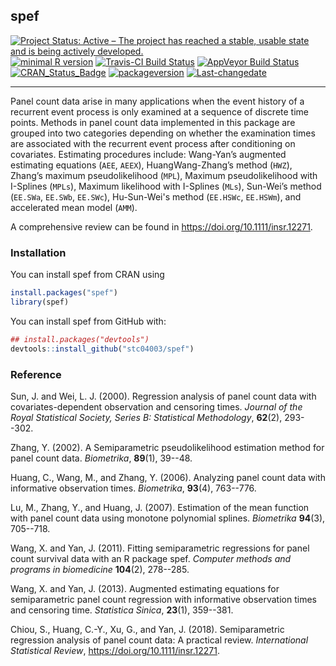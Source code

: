 **spef**
--------

[![Project Status: Active – The project has reached a stable, usable state and is being actively developed.](http://www.repostatus.org/badges/latest/active.svg)](http://www.repostatus.org/#active) [![minimal R version](https://img.shields.io/badge/R%3E%3D-3.4.4-6666ff.svg)](https://cran.r-project.org/) [![Travis-CI Build Status](https://travis-ci.org/stc04003/spef.svg?branch=master)](https://travis-ci.org/stc04003/spef) [![AppVeyor Build Status](https://ci.appveyor.com/api/projects/status/github/stc04003/spef?branch=master&svg=true)](https://ci.appveyor.com/project/stc04003/spef) [![CRAN\_Status\_Badge](http://www.r-pkg.org/badges/version/spef)](https://cran.r-project.org/package=spef) [![packageversion](https://img.shields.io/badge/Package%20version-1.0.8-orange.svg?style=flat-square)](commits/master) [![Last-changedate](https://img.shields.io/badge/last%20change-2018--08--11-yellowgreen.svg)](/commits/master)

------------------------------------------------------------------------

Panel count data arise in many applications when the event history of a recurrent event process is only examined at a sequence of discrete time points. Methods in panel count data implemented in this package are grouped into two categories depending on whether the examination times are associated with the recurrent event process after conditioning on covariates. Estimating procedures include: Wang-Yan’s augmented estimating equations (`AEE`, `AEEX`), HuangWang-Zhang’s method (`HWZ`), Zhang’s maximum pseudolikelihood (`MPL`), Maximum pseudolikelihood with I-Splines (`MPLs`), Maximum likelihood with I-Splines (`MLs`), Sun-Wei’s method (`EE.SWa`, `EE.SWb`, `EE.SWc`), Hu-Sun-Wei's method (`EE.HSWc`, `EE.HSWm`), and accelerated mean model (`AMM`).

A comprehensive review can be found in <https://doi.org/10.1111/insr.12271>.

### Installation

You can install spef from CRAN using

``` r
install.packages("spef")
library(spef)
```

You can install spef from GitHub with:

``` r
## install.packages("devtools")
devtools::install_github("stc04003/spef")
```

### Reference

Sun, J. and Wei, L. J. (2000). Regression analysis of panel count data with covariates-dependent observation and censoring times. *Journal of the Royal Statistical Society, Series B: Statistical Methodology*, **62**(2), 293--302.

Zhang, Y. (2002). A Semiparametric pseudolikelihood estimation method for panel count data. *Biometrika*, **89**(1), 39--48.

Huang, C., Wang, M., and Zhang, Y. (2006). Analyzing panel count data with informative observation times. *Biometrika*, **93**(4), 763--776.

Lu, M., Zhang, Y., and Huang, J. (2007). Estimation of the mean function with panel count data using monotone polynomial splines. *Biometrika* **94**(3), 705--718.

Wang, X. and Yan, J. (2011). Fitting semiparametric regressions for panel count survival data with an R package spef. *Computer methods and programs in biomedicine* **104**(2), 278--285.

Wang, X. and Yan, J. (2013). Augmented estimating equations for semiparametric panel count regression with informative observation times and censoring time. *Statistica Sinica*, **23**(1), 359--381.

Chiou, S., Huang, C.-Y., Xu, G., and Yan, J. (2018). Semiparametric regression analysis of panel count data: A practical review. *International Statistical Review*, <https://doi.org/10.1111/insr.12271>.

